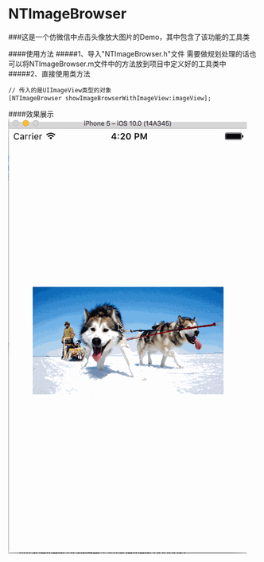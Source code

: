 # NTImageBrowser
###这是一个仿微信中点击头像放大图片的Demo，其中包含了该功能的工具类

####使用方法
#####1、导入"NTImageBrowser.h"文件
需要做规划处理的话也可以将NTImageBrowser.m文件中的方法放到项目中定义好的工具类中
#####2、直接使用类方法

```
// 传入的是UIImageView类型的对象
[NTImageBrowser showImageBrowserWithImageView:imageView];

```

####效果展示
![示意图](示意图.gif)
